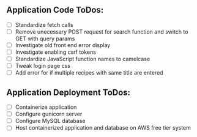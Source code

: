 ## Application Code ToDos:
- [ ] Standardize fetch calls
- [ ] Remove unecessary POST request for search function and switch to GET with query params
- [ ] Investigate old front end error display
- [ ] Investigate enabling csrf tokens
- [ ] Standardize JavaScript function names to camelcase
- [ ] Tweak login page css
- [ ] Add error for if multiple recipes with same title are entered

## Application Deployment ToDos:
- [ ] Containerize application
- [ ] Configure gunicorn server
- [ ] Configure MySQL database
- [ ] Host containerized application and database on AWS free tier system
